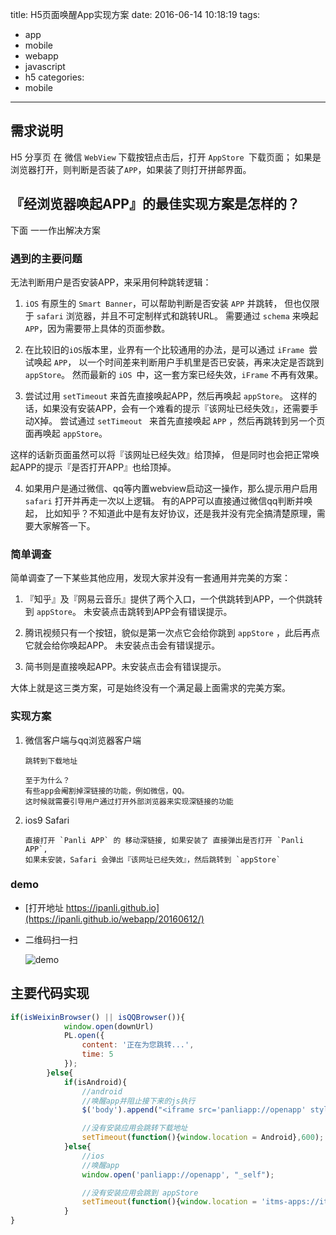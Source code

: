 title: H5页面唤醒App实现方案
date: 2016-06-14 10:18:19
tags:
  - app
  - mobile
  - webapp
  - javascript
  - h5
categories:
  - mobile
---

## 需求说明

H5 分享页 在 微信 `WebView` 下载按钮点击后，打开 `AppStore `下载页面；
如果是浏览器打开，则判断是否装了`APP`，如果装了则打开拼邮界面。

## 『经浏览器唤起APP』的最佳实现方案是怎样的？

下面 一一作出解决方案

### 遇到的主要问题

无法判断用户是否安装APP，来采用何种跳转逻辑：

1. `iOS` 有原生的 `Smart Banner`，可以帮助判断是否安装 `APP` 并跳转，
但也仅限于 `safari` 浏览器，并且不可定制样式和跳转URL。
需要通过 `schema` 来唤起 `APP`，因为需要带上具体的页面参数。

2. 在比较旧的` iOS `版本里，业界有一个比较通用的办法，是可以通过 `iFrame `尝试唤起 `APP`，
以一个时间差来判断用户手机里是否已安装，再来决定是否跳到 `appStore`。
然而最新的 `iOS `中，这一套方案已经失效，`iFrame` 不再有效果。

3. 尝试过用 `setTimeout` 来首先直接唤起APP，然后再唤起 `appStore`。
这样的话，如果没有安装APP，会有一个难看的提示『该网址已经失效』，还需要手动X掉。
尝试通过 `setTimeout ` 来首先直接唤起 `APP` ，然后再跳转到另一个页面再唤起 ` appStore `。

这样的话新页面虽然可以将『该网址已经失效』给顶掉，
但是同时也会把正常唤起APP的提示『是否打开APP』也给顶掉。

4. 如果用户是通过微信、qq等内置webview启动这一操作，那么提示用户启用 `safari` 打开并再走一次以上逻辑。
有的APP可以直接通过微信qq判断并唤起，
比如知乎？不知道此中是有友好协议，还是我并没有完全搞清楚原理，需要大家解答一下。

### 简单调查

简单调查了一下某些其他应用，发现大家并没有一套通用并完美的方案：

1. 『知乎』及『网易云音乐』提供了两个入口，一个供跳转到APP，一个供跳转到 `appStore`。
未安装点击跳转到APP会有错误提示。

2. 腾讯视频只有一个按钮，貌似是第一次点它会给你跳到 `appStore` ，此后再点它就会给你唤起APP。
未安装点击会有错误提示。

3. 简书则是直接唤起APP。未安装点击会有错误提示。

大体上就是这三类方案，可是始终没有一个满足最上面需求的完美方案。

### 实现方案

1. 微信客户端与qq浏览器客户端

    ```
    跳转到下载地址

    至于为什么？
    有些app会阉割掉深链接的功能，例如微信，QQ。
    这时候就需要引导用户通过打开外部浏览器来实现深链接的功能
    ```
2. ios9 Safari 

    ```
    直接打开 `Panli APP` 的 移动深链接, 如果安装了 直接弹出是否打开 `Panli APP`, 
    如果未安装，Safari 会弹出『该网址已经失效』，然后跳转到 `appStore`
    ```

### demo

- [打开地址 https://ipanli.github.io](https://ipanli.github.io/webapp/20160612/)

- 二维码扫一扫

  ![demo](/update/20160614/demo.png)


## 主要代码实现

```js
if(isWeixinBrowser() || isQQBrowser()){
            window.open(downUrl)
            PL.open({
                content: '正在为您跳转...',
                time: 5
            });
        }else{
            if(isAndroid){
                //android
                //唤醒app并阻止接下来的js执行
                $('body').append("<iframe src='panliapp://openapp' style='display:none' target='' ></iframe>");

                //没有安装应用会跳转下载地址
                setTimeout(function(){window.location = Android},600);
            }else{
                //ios
                //唤醒app
                window.open('panliapp://openapp', "_self");

                //没有安装应用会跳到 appStore
                setTimeout(function(){window.location = 'itms-apps://itunes.apple.com/app/id590216292'},300);
            }
}
```
